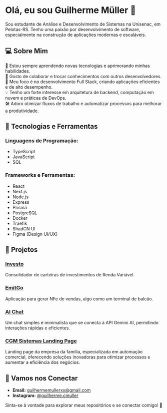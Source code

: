 # Olá, eu sou Guilherme Müller 👋

Sou estudante de Análise e Desenvolvimento de Sistemas na Unisenac, em Pelotas-RS. Tenho uma paixão por desenvolvimento de software, especialmente na construção de aplicações modernas e escaláveis.

## 💻 Sobre Mim
🌱 Estou sempre aprendendo novas tecnologias e aprimorando minhas habilidades.  
👯 Gosto de colaborar e trocar conhecimentos com outros desenvolvedores.  
🚀 Meu foco é no desenvolvimento Full Stack, criando aplicações eficientes e de alto desempenho.  
💡 Tenho um forte interesse em arquitetura de backend, computação em nuvem e práticas de DevOps.  
🛠️ Adoro otimizar fluxos de trabalho e automatizar processos para melhorar a produtividade.

## 🔨 Tecnologias e Ferramentas
### Linguagens de Programação:
- TypeScript
- JavaScript
- SQL

### Frameworks e Ferramentas:
- React
- Next.js
- Node.js
- Express
- Prisma
- PostgreSQL
- Docker
- Traefik
- ShadCN UI
- Figma (Design UI/UX)

## 📂 Projetos
### [Investo](https://github.com/coder-muller/investo)
Consolidador de carteiras de investimentos de Renda Variável.

### [EmitGo](https://github.com/coder-muller/EmitGo)
Aplicação para gerar NFe de vendas, algo como um terminal de balcão.

### [AI Chat](https://github.com/coder-muller/ai-chat-project)
Um chat simples e minimalista que se conecta à API Gemini AI, permitindo interações rápidas e eficientes. 

### [CGM Sistemas Landing Page](https://cgmsistemas.cgmcloud.com.br/)
Landing page da empresa da família, especializada em automação comercial, oferecendo soluções inovadoras para otimizar processos e aumentar a eficiência dos negócios.


## 📢 Vamos nos Conectar
- **Email:** [guilhermemullerxx@gmail.com](mailto:guilhermemullerxx@gmail.com)
- **Instagram:** [@guilherme.cmuller](https://www.instagram.com/guilherme.cmuller)

Sinta-se à vontade para explorar meus repositórios e se conectar comigo! 🚀

